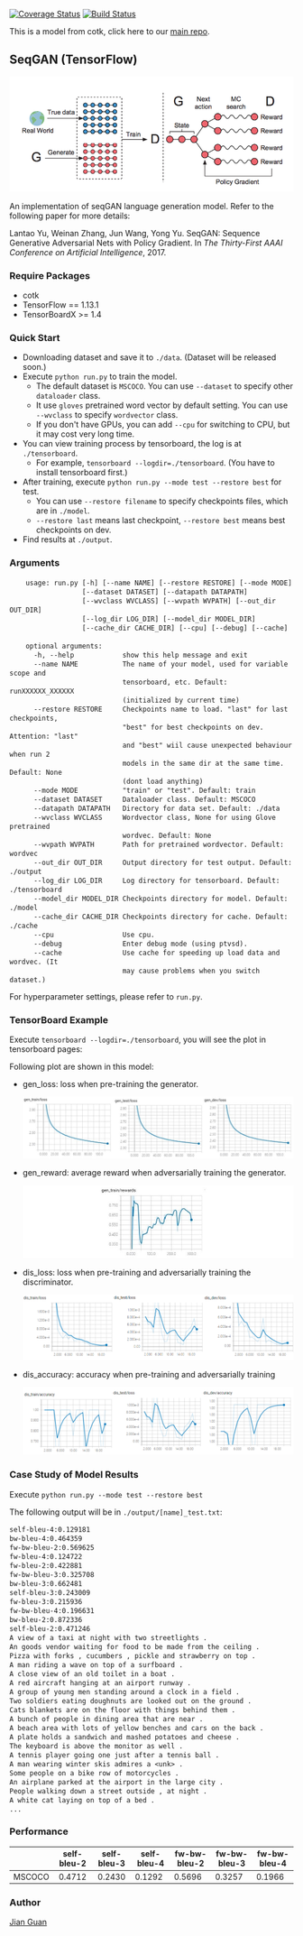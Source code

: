 [![Coverage Status](https://coveralls.io/repos/github/thu-coai/seqGAN-tensorflow/badge.svg?branch=master)](https://coveralls.io/github/thu-coai/seqGAN-tensorflow?branch=master)
[![Build Status](https://travis-ci.com/thu-coai/seqGAN-tensorflow.svg?branch=master)](https://travis-ci.com/thu-coai/seqGAN-tensorflow)

This is a model from cotk, click here to our [main repo](https://github.com/thu-coai/cotk).

## SeqGAN (TensorFlow)

![seqGAN-model](./images/seqgan.png)

An implementation of seqGAN language generation model. Refer to the following paper for more details:

Lantao Yu, Weinan Zhang, Jun Wang, Yong Yu. SeqGAN: Sequence Generative Adversarial Nets with Policy Gradient. In *The Thirty-First AAAI Conference on Artificial Intelligence*, 2017.

### Require Packages

- cotk
- TensorFlow == 1.13.1
- TensorBoardX >= 1.4

### Quick Start

- Downloading dataset and save it to ``./data``. (Dataset will be released soon.)
- Execute ``python run.py`` to train the model.
  - The default dataset is ``MSCOCO``. You can use ``--dataset`` to specify other ``dataloader`` class.
  - It use `gloves`  pretrained word vector by default setting. You can use ``--wvclass`` to specify ``wordvector`` class.
  - If you don't have GPUs, you can add `--cpu` for switching to CPU, but it may cost very long time.
- You can view training process by tensorboard, the log is at `./tensorboard`.
  - For example, ``tensorboard --logdir=./tensorboard``. (You have to install tensorboard first.)
- After training, execute  ``python run.py --mode test --restore best`` for test.
  - You can use ``--restore filename`` to specify checkpoints files, which are in ``./model``.
  - ``--restore last`` means last checkpoint, ``--restore best`` means best checkpoints on dev.
- Find results at ``./output``.



### Arguments

```none
    usage: run.py [-h] [--name NAME] [--restore RESTORE] [--mode MODE]
                  [--dataset DATASET] [--datapath DATAPATH]
                  [--wvclass WVCLASS] [--wvpath WVPATH] [--out_dir OUT_DIR]
                  [--log_dir LOG_DIR] [--model_dir MODEL_DIR]
                  [--cache_dir CACHE_DIR] [--cpu] [--debug] [--cache]

    optional arguments:
      -h, --help            show this help message and exit
      --name NAME           The name of your model, used for variable scope and
                            tensorboard, etc. Default: runXXXXXX_XXXXXX
                            (initialized by current time)
      --restore RESTORE     Checkpoints name to load. "last" for last checkpoints,
                            "best" for best checkpoints on dev. Attention: "last"
                            and "best" wiil cause unexpected behaviour when run 2
                            models in the same dir at the same time. Default: None
                            (dont load anything)
      --mode MODE           "train" or "test". Default: train
      --dataset DATASET     Dataloader class. Default: MSCOCO
      --datapath DATAPATH   Directory for data set. Default: ./data
      --wvclass WVCLASS     Wordvector class, None for using Glove pretrained
                            wordvec. Default: None
      --wvpath WVPATH       Path for pretrained wordvector. Default: wordvec
      --out_dir OUT_DIR     Output directory for test output. Default: ./output
      --log_dir LOG_DIR     Log directory for tensorboard. Default: ./tensorboard
      --model_dir MODEL_DIR Checkpoints directory for model. Default: ./model
      --cache_dir CACHE_DIR Checkpoints directory for cache. Default: ./cache
      --cpu                 Use cpu.
      --debug               Enter debug mode (using ptvsd).
      --cache               Use cache for speeding up load data and wordvec. (It
                            may cause problems when you switch dataset.)
```

For hyperparameter settings, please refer to `run.py`.



### TensorBoard Example

Execute ``tensorboard --logdir=./tensorboard``, you will see the plot in tensorboard pages:

Following plot are shown in this model:

- gen_loss: loss when pre-training the generator.

  ![](./images/gen_loss.png)

- gen_reward: average reward when adversarially training the generator.

  ![](./images/gen_rewards.png)

- dis_loss: loss when pre-training and adversarially training the discriminator.

  ![](./images/dis_loss.png)

- dis_accuracy: accuracy when pre-training and adversarially training

  ![](./images/dis_acc.png)




### Case Study of Model Results

Execute ``python run.py --mode test --restore best``

The following output will be in `./output/[name]_test.txt`:

```none
self-bleu-4:0.129181
bw-bleu-4:0.464359
fw-bw-bleu-2:0.569625
fw-bleu-4:0.124722
fw-bleu-2:0.422881
fw-bw-bleu-3:0.325708
bw-bleu-3:0.662481
self-bleu-3:0.243009
fw-bleu-3:0.215936
fw-bw-bleu-4:0.196631
bw-bleu-2:0.872336
self-bleu-2:0.471246
A view of a taxi at night with two streetlights .
An goods vendor waiting for food to be made from the ceiling .
Pizza with forks , cucumbers , pickle and strawberry on top .
A man riding a wave on top of a surfboard .
A close view of an old toilet in a boat .
A red aircraft hanging at an airport runway .
A group of young men standing around a clock in a field .
Two soldiers eating doughnuts are looked out on the ground .
Cats blankets are on the floor with things behind them .
A bunch of people in dining area that are near .
A beach area with lots of yellow benches and cars on the back .
A plate holds a sandwich and mashed potatoes and cheese .
The keyboard is above the monitor as well .
A tennis player going one just after a tennis ball .
A man wearing winter skis admires a <unk> .
Some people on a bike row of motorcycles .
An airplane parked at the airport in the large city .
People walking down a street outside , at night .
A white cat laying on top of a bed .
...
```



### Performance

|        | self-bleu-2 | self-bleu-3 | self-bleu-4 | fw-bw-bleu-2 | fw-bw-bleu-3 | fw-bw-bleu-4 |
| :----: | :---------: | :---------: | ----------- | ------------ | ------------ | ------------ |
| MSCOCO |   0.4712    |   0.2430    | 0.1292      | 0.5696       | 0.3257       | 0.1966       |



### Author

[Jian Guan](https://github.com/JianGuanTHU)
